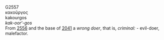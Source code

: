 <body>
  <p>G2557<br>  κακοῦργος  <br> kakourgos  <br><i>kak-oor‘-gos </i><br>From <a href="g2556.htm">2556</a> and the base of <a href="g2041.htm">2041</a>  a <i>wrong</i> <i>doer</i>, that is, <i>criminal:</i> - evil-doer, malefactor.<br></p>
 </body>
